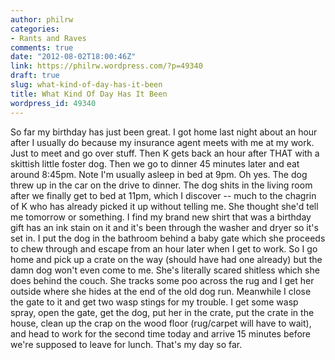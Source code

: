 ```yaml
---
author: philrw
categories:
- Rants and Raves
comments: true
date: "2012-08-02T18:00:46Z"
link: https://philrw.wordpress.com/?p=49340
draft: true
slug: what-kind-of-day-has-it-been
title: What Kind Of Day Has It Been
wordpress_id: 49340
---
```


So far my birthday has just been great. I got home last night about an hour after I usually do because my insurance agent meets with me at my work. Just to meet and go over stuff. Then K gets back an hour after THAT with a skittish little foster dog. Then we go to dinner 45 minutes later and eat around 8:45pm. Note I'm usually asleep in bed at 9pm. Oh yes. The dog threw up in the car on the drive to dinner.
The dog shits in the living room after we finally get to bed at 11pm, which I discover -- much to the chagrin of K who has already picked it up without telling me. She thought she'd tell me tomorrow or something. I find my brand new shirt that was a birthday gift has an ink stain on it and it's been through the washer and dryer so it's set in. I put the dog in the bathroom behind a baby gate which she proceeds to chew through and escape from an hour later when I get to work. So I go home and pick up a crate on the way (should have had one already) but the damn dog won't even come to me. She's literally scared shitless which she does behind the couch. She tracks some poo across the rug and I get her outside where she hides at the end of the old dog run. Meanwhile I close the gate to it and get two wasp stings for my trouble. I get some wasp spray, open the gate, get the dog, put her in the crate, put the crate in the house, clean up the crap on the wood floor (rug/carpet will have to wait), and head to work for the second time today and arrive 15 minutes before we're supposed to leave for lunch. That's my day so far.

